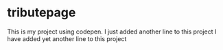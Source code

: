 # tributepage
This is my project using codepen.
I just added another line to this project
I have added yet another line to this project